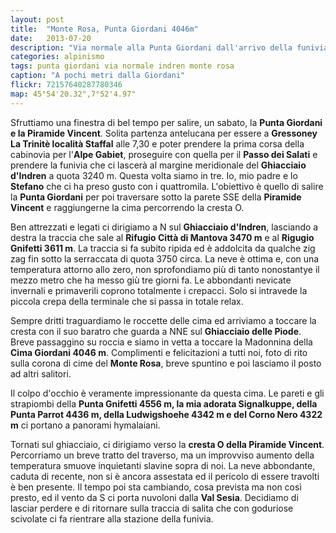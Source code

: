```yaml
---
layout: post
title:  "Monte Rosa, Punta Giordani 4046m"
date:   2013-07-20
description: "Via normale alla Punta Giordani dall'arrivo della funivia di Punta Indren, Monte Rosa"
categories: alpinismo
tags: punta giordani via normale indren monte rosa
caption: "A pochi metri dalla Giordani"
flickr: 72157640287780346
map: 45°54'20.32",7°52'4.97"
---
```



Sfruttiamo una finestra di bel tempo per salire, un sabato, la **Punta Giordani e la Piramide Vincent**. Solita partenza antelucana per essere a **Gressoney La Trinitè località Staffal** alle 7,30 e poter prendere la prima corsa della cabinovia per l'**Alpe Gabiet**, proseguire con quella per il **Passo dei Salati** e prendere la funivia che ci lascerà al margine meridionale del **Ghiacciaio d'Indren** a quota 3240 m. Questa volta siamo in tre. Io, mio padre e lo **Stefano** che ci ha preso gusto con i quattromila. L'obiettivo è quello di salire la **Punta Giordani** per poi traversare sotto la parete SSE della **Piramide Vincent** e raggiungerne la cima percorrendo la cresta O.

Ben attrezzati e legati ci dirigiamo a N sul **Ghiacciaio d'Indren**, lasciando a destra la traccia che sale al **Rifugio Città di Mantova 3470 m**  e al **Rigugio Gnifetti 3611 m**. La traccia si fa subito ripida ed è addolcita da qualche zig zag fin sotto la serraccata di quota 3750 circa. La neve è ottima e, con una temperatura attorno allo zero, non sprofondiamo più di tanto  nonostantye il mezzo metro che ha messo giù tre giorni fa. Le abbondanti nevicate invernali e primaverili coprono totalmente i crepacci. Solo si intravede la piccola crepa della terminale che si passa in totale relax.

Sempre dritti traguardiamo le roccette delle cima ed arriviamo a toccare la cresta con il suo baratro che guarda a NNE sul **Ghiacciaio delle Piode**. Breve passaggino su roccia e siamo in vetta a toccare la Madonnina della **Cima Giordani 4046 m**. Complimenti e felicitazioni a tutti noi, foto di rito sulla corona di cime del **Monte Rosa**, breve spuntino e poi lasciamo il posto ad altri salitori.

Il colpo d'occhio è veramente impressionante da questa cima. Le pareti e gli strapiombi della **Punta Gnifetti 4556 m, la mia adorata Signalkuppe, della Punta Parrot 4436 m, della Ludwigshoehe 4342 m e del Corno Nero 4322 m** ci portano a panorami hymalaiani.

Tornati sul ghiacciaio, ci dirigiamo verso la **cresta O della Piramide Vincent**. Percorriamo un breve tratto del traverso, ma un improvviso aumento della temperatura smuove inquietanti slavine sopra di noi. La neve abbondante, caduta di recente, non si è ancora assestata ed il pericolo di essere travolti è ben presente.  Il tempo poi sta cambiando, cosa prevista ma non così presto, ed il vento da S ci porta nuvoloni dalla **Val Sesia**. Decidiamo di lasciar perdere e di ritornare sulla traccia di salita che con goduriose scivolate ci fa rientrare alla stazione della funivia.